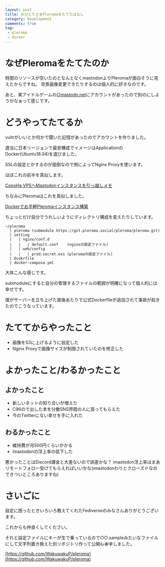 ```yaml
---
layout: post
title: おひとりさまPleromaをたてたはなし
category: Development
comments: true
tag:
 - pleroma
 - docker
---
```


# なぜPleromaをたてたのか

時間のリソースが空いたのとなんとなくmastodonよりPleromaが面白そうに見えたからですね。
背景画像変更できたりするのは個人的に好きなのです。

あと、某アイドルゲームの[○mastodn.net](imastodon.net)にアカウントがあったので別のにしようかなぁって感じです。

# どうやってたてるか

vultrがいいとか何かで聞いた記憶があったのでアカウントを作りました。

適当に日本リージョンで最安構成でイメージはApplicationのDocker(Ubuntu18.04)を選びました。

SSLの設定とかするのが面倒なので例によってNginx Proxyを使います。

ほぼこれの前半を真似します。

[ConoHa VPSへMastodonインスタンスを引っ越しメモ](https://qiita.com/jqtype/items/09eaa2e76d1ecba3543a#nginx-proxy%E3%81%AE%E8%A8%AD%E5%AE%9A)

ちなみにPleromaはこれを真似しました。

[Dockerでお手軽Pleromaインスタンス構築](https://qiita.com/jqtype/items/c6359924dfbe3f6e6e53)

ちょっとだけ自分でうれしいようにディレクトリ構成を変えたりしています。

```
~/pleroma
  | pleroma (submodule https://git.pleroma.social/pleroma/pleroma.git)
  | setting
  |   | nginx/conf.d
  |   |   | default.conf    (nginxの設定ファイル)
  |   | web/config
  |   |   | prod.secret.exs (pleromaの設定ファイル)
  | Dcokrfile
  | docker-compose.yml
```

大体こんな感じです。

submoduleにすると自分の管理するファイルの範囲が明確になって個人的には幸せです。

僕がサーバーを立ち上げた直後あたりで公式Dockerfileが追加されて事故が起きたのでこうなっています。

# たててからやったこと

- 画像をS3に上げるように設定した
- Nginx Proxyで画像サイズが制限されていたのを修正した

# よかったこと/わるかったこと

## よかったこと

- 新しいネットの知り合いが増えた
- C96ので出した本を分散SNS界隈の人に買ってもらえた
- 今のTwitterにない幸せを手に入れた

## わるかったこと

- 維持費が月500円くらいかかる
- imastodonの浮上率の低下した

悪かったことはDiscord課金と大差ないので誤差かな？
imastodon浮上率はまあリモートフォロー受けてもらえればいいかな(imastodonわりとクローズドなのできついところありますね)

# さいごに

設定に困ったときいろいろ教えてくれたFediverseのみなさんありがとうございます。

これからも仲良くしてください。

それと設定ファイルにキーが生で乗っているので○○.sampleみたいなファイルにして文字列置き換えた別リポジトリ作って公開~~します~~しました。

[https://github.com/WakuwakuP/pleroma](https://github.com/WakuwakuP/pleroma)
